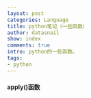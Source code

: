 ```yaml
---
layout: post
categories: Language
title: python笔记（一些函数）
author: datasnail
show: index
comments: true
intro: python的一些函数。
tags:
- python
---
```


#### **apply()函数**
